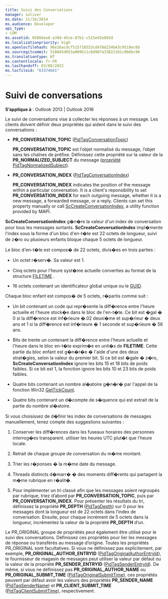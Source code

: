 ```yaml
---
title: Suivi des Conversations
manager: soliver
ms.date: 11/16/2014
ms.audience: Developer
api_type:
- COM
ms.assetid: 0500dee8-a39d-45ce-87b1-c515e92e083d
ms.localizationpriority: high
ms.openlocfilehash: 96e16acdcf515718553cd478d234b43c9518ec6b
ms.sourcegitcommit: 518845d053a009b11c8d907a33822161c0b6bc96
ms.translationtype: HT
ms.contentlocale: fr-FR
ms.lasthandoff: 03/08/2022
ms.locfileid: "63374641"
---
```

# <a name="tracking-conversations"></a>Suivi de conversations

  
  
**S’applique à** : Outlook 2013 | Outlook 2016 
  
Le suivi de conversations vise à collecter les réponses à un message. Les clients doivent définir deux propriétés qui aident dans le suivi des conversations :
  
- **PR_CONVERSATION_TOPIC** ([PidTagConversationTopic](pidtagconversationtopic-canonical-property.md))
    
    **PR_CONVERSATION_TOPIC** est l’objet normalisé du message, l’objet sans les chaînes de préfixe. Définissez cette propriété sur la valeur de la **PR_NORMALIZED_SUBJECT** du message ([propriété PidTagNormalizedSubject](pidtagnormalizedsubject-canonical-property.md)). 
    
- **PR_CONVERSATION_INDEX** ([PidTagConversationIndex](pidtagconversationindex-canonical-property.md))
    
    **PR_CONVERSATION_INDEX** indicates the position of the message within a particular conversation. It is a client's reponsibility to set **PR_CONVERSATION_INDEX** for each outgoing message, whether it is a new message, a forwarded message, or a reply. Clients can set this property manually or call [ScCreateConversationIndex](sccreateconversationindex.md), a utility function provided by MAPI. 
    
 **ScCreateConversationIndex** g�n�re la valeur d'un index de conversation pour tous les messages sortants. **ScCreateConversationIndex** impl�mente l'index sous la forme d'un bloc d'en-t�te est 22 octets de longueur, suivi de z�ro ou plusieurs enfants bloque chaque 5 octets de longueur. 
  
Le bloc d'en-t�te est compos� de 22 octets, divis�es en trois parties :
  
- Un octet r�serv�. Sa valeur est 1.
    
- Cinq octets pour l'heure syst�me actuelle converties au format de la structure [FILETIME](filetime.md) . 
    
- 16 octets contenant un identificateur global unique ou le [GUID](guid.md).
    
Chaque bloc enfant est compos� de 5 octets, r�partis comme suit :
  
- Un bit contenant un code qui repr�sente la diff�rence entre l'heure actuelle et l'heure stock�e dans le bloc de l'en-t�te. Ce bit est �gal � 0 si la diff�rence est inf�rieure �.02 deuxi�me et sup�rieur � deux ans et 1 si la diff�rence est inf�rieure � 1 seconde et sup�rieure � 56 ans.
    
- Bits de trente un contenant la diff�rence entre l'heure actuelle et l'heure dans le bloc en-t�te exprim�e en unit�s de **FILETIME**. Cette partie du bloc enfant est g�n�r�e � l'aide d'une des deux strat�gies, selon la valeur du premier bit. Si ce bit est �gale � z�ro, **ScCreateConversationIndex** ignore les bits 15 et 18 bits de poids faibles. Si ce bit est 1, la fonction ignore les bits 10 et 23 bits de poids faibles. 
    
- Quatre bits contenant un nombre al�atoire g�n�r� par l'appel de la fonction Win32 [GetTickCount](https://msdn.microsoft.com/library/ms724408%28VS.85%29.aspx).
    
- Quatre bits contenant un d�compte de s�quence qui est extrait de la partie du nombre al�atoire.
    
Si vous choisissez de d�finir les index de conversations de messages manuellement, tenez compte des suggestions suivantes :
  
1. Conserver les diff�rences dans les fuseaux horaires des personnes interrog�es transparent. utiliser les heures UTC plut�t que l'heure locale.
    
2. Retrait de chaque groupe de conversation du m�me montant.
    
3. Trier les r�ponses � la m�me date du message.
    
4. Threads distincts d�marr� � des moments diff�rents qui partagent la m�me rubrique en r�alit�. 
    
5. Pour implémenter un tri classé afin que les messages soient regroupés par rubrique, triez d’abord par **PR_CONVERSATION_TOPIC**, puis par **PR_CONVERSATION_INDEX**. Pour présenter les résultats du tri, définissez la propriété **PR_DEPTH** ([PidTagDepth](pidtagdepth-canonical-property.md)) sur 0 pour les messages dont la longueur est de 22 octets dans l’index de conversation. Ensuite, pour chaque incrément de 5 octets dans la longueur, incrémentez la valeur de la propriété **PR_DEPTH** d’un. 
    
Le PR_ORIGINAL groupe de propriétés peut également être utilisé pour le suivi des conversations. Définissez ces propriétés pour lier les messages de réponse ou transférés au message d’origine. Toutes les propriétés PR_ORIGINAL sont facultatives. Si vous ne définissez pas explicitement, par exemple, **PR_ORIGINAL_AUTHOR_ENTRYID** ([PidTagOriginalAuthorEntryId](pidtagoriginalauthorentryid-canonical-property.md)), le fournisseur de magasin de messages peut utiliser la valeur par défaut ou la valeur de la propriété **PR_SENDER_ENTRYID** ([PidTagSenderEntryId](pidtagsenderentryid-canonical-property.md)). De même, si vous ne définissez pas **PR_ORIGINAL_AUTHOR_NAME** ou **PR_ORIGINAL_SUBMIT_TIME** ([PidTagOriginalSubmitTime](pidtagoriginalsubmittime-canonical-property.md)), ces propriétés peuvent par défaut avoir les valeurs des propriétés **PR_SENDER_NAME** ([PidTagSenderName](pidtagsendername-canonical-property.md)) et **PR_CLIENT_SUBMIT_TIME** ([PidTagClientSubmitTime](pidtagclientsubmittime-canonical-property.md)), respectivement. 
  

